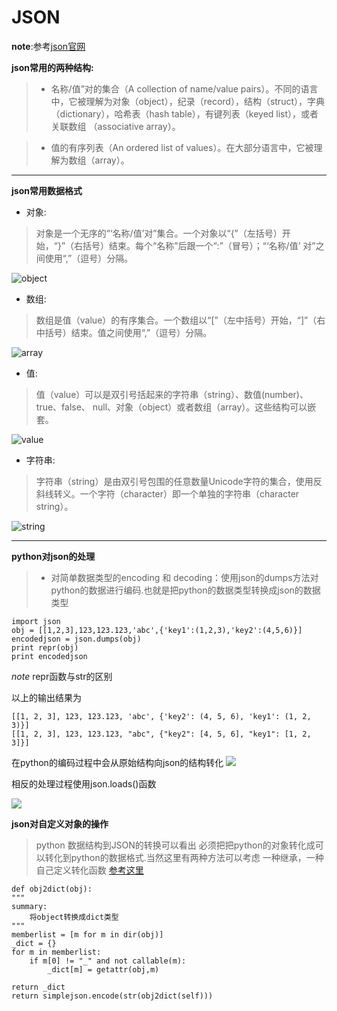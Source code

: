 JSON
========
__note__:参考[json官网](http://json.org/json-zh.html)

**json常用的两种结构:**

>* 名称/值”对的集合（A collection of name/value pairs）。不同的语言中，它被理解为对象（object），纪录（record），结构（struct），字典（dictionary），哈希表（hash table），有键列表（keyed list），或者关联数组 （associative array）。

>* 值的有序列表（An ordered list of values）。在大部分语言中，它被理解为数组（array）。

*****************************************************

**json常用数据格式**

+ 对象: 
    
>对象是一个无序的“‘名称/值’对”集合。一个对象以“{”（左括号）开始，“}”（右括号）结束。每个“名称”后跟一个“:”（冒号）；“‘名称/值’ 对”之间使用“,”（逗号）分隔。


![object](http://json.org/object.gif)

+ 数组:

>数组是值（value）的有序集合。一个数组以“[”（左中括号）开始，“]”（右中括号）结束。值之间使用“,”（逗号）分隔。

![array](http://json.org/array.gif)


+ 值:
>值（value）可以是双引号括起来的字符串（string）、数值(number)、true、false、 null、对象（object）或者数组（array）。这些结构可以嵌套。

![value](http://json.org/value.gif)

+ 字符串:

>字符串（string）是由双引号包围的任意数量Unicode字符的集合，使用反斜线转义。一个字符（character）即一个单独的字符串（character string）。

![string](http://json.org/string.gif)

*******************************
**python对json的处理**

> * 对简单数据类型的encoding 和 decoding：使用json的dumps方法对python的数据进行编码.也就是把python的数据类型转换成json的数据类型
    
    import json
    obj = [[1,2,3],123,123.123,'abc',{'key1':(1,2,3),'key2':(4,5,6)}]
    encodedjson = json.dumps(obj)
    print repr(obj)
    print encodedjson

_note_  repr函数与str的区别

以上的输出结果为

    [[1, 2, 3], 123, 123.123, 'abc', {'key2': (4, 5, 6), 'key1': (1, 2, 3)}] 
    [[1, 2, 3], 123, 123.123, "abc", {"key2": [4, 5, 6], "key1": [1, 2, 3]}]

在python的编码过程中会从原始结构向json的结构转化
![](http://images.cnblogs.com/cnblogs_com/coser/201112/201112141621136287.png)

相反的处理过程使用json.loads()函数

![](http://images.cnblogs.com/cnblogs_com/coser/201112/201112141621146178.png)

**json对自定义对象的操作**

> python 数据结构到JSON的转换可以看出 必须把把python的对象转化成可以转化到python的数据格式.当然这里有两种方法可以考虑 一种继承，一种自己定义转化函数
[参考这里](http://huacnlee.com/blog/convert-python-object-to-jason/)

    def obj2dict(obj):
    """
    summary:
        将object转换成dict类型
    """
    memberlist = [m for m in dir(obj)]
    _dict = {}
    for m in memberlist:
        if m[0] != "_" and not callable(m):
            _dict[m] = getattr(obj,m)

    return _dict
    return simplejson.encode(str(obj2dict(self)))


























